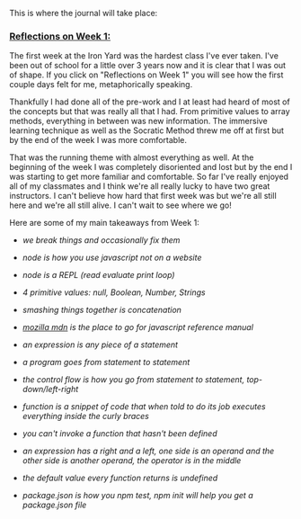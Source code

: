 This is where the journal will take place:

### [Reflections on Week 1:](https://twitter.com/UFCONFOX/status/640332064651251712)

The first week at the Iron Yard was the hardest class I've ever taken. I've been out of school for a little over 3 years now and it is clear that I was out of shape. If you click on "Reflections on Week 1" you will see how the first couple days felt for me, metaphorically speaking. 

Thankfully I had done all of the pre-work and I at least had heard of most of the concepts but that was really all that I had. From primitive values to array methods, everything in between was new information. The immersive learning technique as well as the Socratic Method threw me off at first but by the end of the week I was more comfortable.

That was the running theme with almost everything as well. At the beginning of the week I was completely disoriented and lost but by the end I was starting to get more familiar and comfortable. So far I've really enjoyed all of my classmates and I think we're all really lucky to have two great instructors. I can't believe how hard that first week was but we're all still here and we're all still alive. I can't wait to see where we go!

Here are some of my main takeaways from Week 1:

 * _we break things and occasionally fix them_
  
 * _node is how you use javascript not on a website_
  
 * _node is a REPL (read evaluate print loop)_
  
 * _4 primitive values: null, Boolean, Number, Strings_
 
 * _smashing things together is concatenation_

 * _[mozilla mdn](https://developer.mozilla.org/en-US/docs/Web/JavaScript) is the place to go for javascript reference manual_
 
 * _an expression is any piece of a statement_
 
 * _a program goes from statement to statement_
 
 * _the control flow is how you go from statement to statement, top-down/left-right_
 
 * _function is a snippet of code that when told to do its job executes everything inside the curly braces_
 
 * _you can't invoke a function that hasn't been defined_
 
 * _an expression has a right and a left, one side is an operand and the other side is another operand, the operator is in the middle_
 
 * _the default value every function returns is undefined_
 
 * _package.json is how you npm test, npm init will help you get a package.json file_
